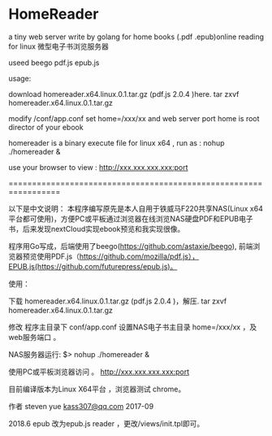 # HomeReader
a tiny web server write by golang for home books (.pdf .epub)online reading for linux
微型电子书浏览服务器

useed beego pdf.js epub.js 

usage:

download homereader.x64.linux.0.1.tar.gz (pdf.js 2.0.4 )here.
  tar zxvf homereader.x64.linux.0.1.tar.gz 
  
modify /conf/app.conf set home=/xxx/xx and web server port
  home is root director of your ebook
  
homereader is a binary execute file for linux x64 , run as : nohup ./homereader &

use your browser to view :
  http://xxx.xxx.xxx.xxx:port

=================================================================

以下是中文说明：
本程序编写原先是本人自用于铁威马F220共享NAS(Linux x64平台都可使用)，方便PC或平板通过浏览器在线浏览NAS硬盘PDF和EPUB电子书，后来发现nextCloud实现ebook预览和我实现很像。

程序用Go写成，后端使用了beego(https://github.com/astaxie/beego),
前端浏览器预览使用PDF.js（https://github.com/mozilla/pdf.js），EPUB.js(https://github.com/futurepress/epub.js)。

使用：

下载 homereader.x64.linux.0.1.tar.gz (pdf.js 2.0.4 )，解压.
  tar zxvf homereader.x64.linux.0.1.tar.gz 

修改 程序主目录下 conf/app.conf 设置NAS电子书主目录 home=/xxx/xx ，及web服务端口 。

NAS服务器运行: $> nohup ./homereader &

使用PC或平板浏览器访问 。
  http://xxx.xxx.xxx.xxx:port
 

目前编译版本为Linux X64平台 ，浏览器测试 chrome。

作者 steven yue kass307@qq.com 2017-09

2018.6 epub 改为epub.js reader ，更改/views/init.tpl即可。

